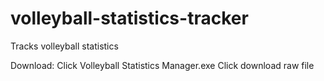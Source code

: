 # volleyball-statistics-tracker
Tracks volleyball statistics

Download:
Click Volleyball Statistics Manager.exe
Click download raw file
